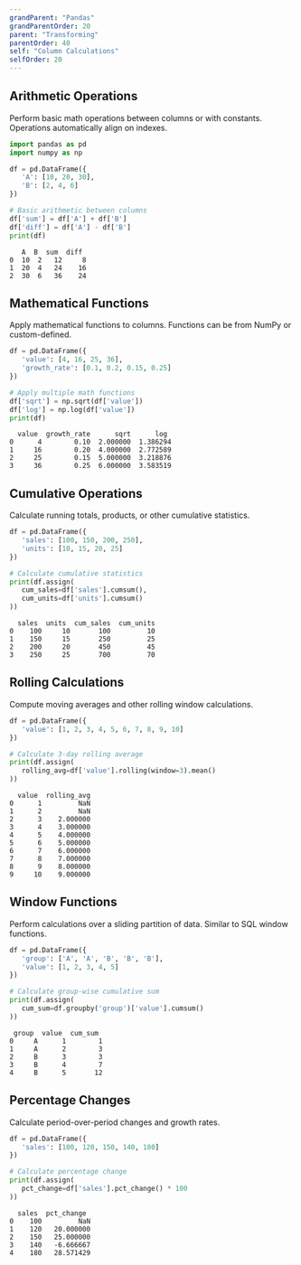 ```yaml
---
grandParent: "Pandas"
grandParentOrder: 20
parent: "Transforming"
parentOrder: 40
self: "Column Calculations"
selfOrder: 20
---
```


## Arithmetic Operations
Perform basic math operations between columns or with constants. Operations automatically align on indexes.

```python
import pandas as pd
import numpy as np

df = pd.DataFrame({
   'A': [10, 20, 30],
   'B': [2, 4, 6]
})

# Basic arithmetic between columns
df['sum'] = df['A'] + df['B']
df['diff'] = df['A'] - df['B']
print(df)
```
```output
   A  B  sum  diff
0  10  2   12     8
1  20  4   24    16
2  30  6   36    24
```

## Mathematical Functions
Apply mathematical functions to columns. Functions can be from NumPy or custom-defined.

```python
df = pd.DataFrame({
   'value': [4, 16, 25, 36],
   'growth_rate': [0.1, 0.2, 0.15, 0.25]
})

# Apply multiple math functions
df['sqrt'] = np.sqrt(df['value'])
df['log'] = np.log(df['value'])
print(df)
```
```output
  value  growth_rate      sqrt      log
0      4        0.10  2.000000  1.386294
1     16        0.20  4.000000  2.772589
2     25        0.15  5.000000  3.218876
3     36        0.25  6.000000  3.583519
```

## Cumulative Operations
Calculate running totals, products, or other cumulative statistics.

```python
df = pd.DataFrame({
   'sales': [100, 150, 200, 250],
   'units': [10, 15, 20, 25]
})

# Calculate cumulative statistics
print(df.assign(
   cum_sales=df['sales'].cumsum(),
   cum_units=df['units'].cumsum()
))
```
```output
  sales  units  cum_sales  cum_units
0    100     10       100         10
1    150     15       250         25
2    200     20       450         45
3    250     25       700         70
```

## Rolling Calculations
Compute moving averages and other rolling window calculations.

```python
df = pd.DataFrame({
   'value': [1, 2, 3, 4, 5, 6, 7, 8, 9, 10]
})

# Calculate 3-day rolling average
print(df.assign(
   rolling_avg=df['value'].rolling(window=3).mean()
))
```
```output
  value  rolling_avg
0      1         NaN
1      2         NaN
2      3    2.000000
3      4    3.000000
4      5    4.000000
5      6    5.000000
6      7    6.000000
7      8    7.000000
8      9    8.000000
9     10    9.000000
```

## Window Functions
Perform calculations over a sliding partition of data. Similar to SQL window functions.

```python
df = pd.DataFrame({
   'group': ['A', 'A', 'B', 'B', 'B'],
   'value': [1, 2, 3, 4, 5]
})

# Calculate group-wise cumulative sum
print(df.assign(
   cum_sum=df.groupby('group')['value'].cumsum()
))
```
```output
 group  value  cum_sum
0     A      1        1
1     A      2        3
2     B      3        3
3     B      4        7
4     B      5       12
```

## Percentage Changes
Calculate period-over-period changes and growth rates.

```python
df = pd.DataFrame({
   'sales': [100, 120, 150, 140, 180]
})

# Calculate percentage change
print(df.assign(
   pct_change=df['sales'].pct_change() * 100
))
```
```output
  sales  pct_change
0    100         NaN
1    120   20.000000
2    150   25.000000
3    140   -6.666667
4    180   28.571429
```